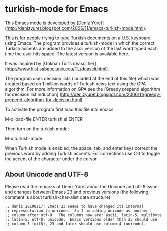 # turkish-mode for Emacs

This Emacs mode is developed by [Deniz Yüret]
(http://denizyuret.blogspot.com/2006/11/emacs-turkish-mode.html).

This is for people trying to type Turkish documents on a U.S. keyboard
using Emacs. The program provides a turkish-mode in which the correct
Turkish accents are added to the ascii version of the last word typed
each time the user hits space. The latest version is available here.

It was inspired by [Gökhan Tür's deasciifier] (http://www.hlst.sabanciuniv.edu/TL/deascii.html).

The program uses decision lists (included at the end of this file)
which was created based on 1 million words of Turkish news text using
the GPA algorithm. For more information on GPA see the [Greedy prepend
algorithm for decision list induction]
(http://denizyuret.blogspot.com/2006/11/greedy-prepend-algorithm-for-decision.html).

To activate the program first load this file into emacs:

M-x load-file ENTER turkish.el ENTER

Then turn on the turkish mode:

M-x turkish-mode

When Turkish mode is enabled, the space, tab, and enter keys correct
the previous word by adding Turkish accents. For corrections use C-t
to toggle the accent of the character under the cursor.

## About Unicode and UTF-8

Please read the remarks of Deniz Yüret about the Unicode and utf-8
issue and changes between Emacs 23 and previous versions (the following comment 
is about turkish-char-alist data structure):

    ;; deniz 20100217: Emacs 23 seems to have changed its internal 
    ;; representation to unicode.  So I am adding unicode as another 
    ;; column after utf-8.  The columns now are: ascii, latin-5, multibyte
    ;; latin-5, utf-8, unicode.  Emacs versions older than 23 should use 
    ;; column 3 (utf8), 23 and later should use column 4 (unicode).


